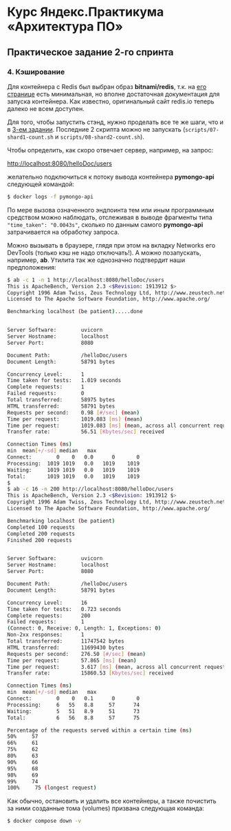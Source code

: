 # Курс Яндекс.Практикума «Архитектура ПО»
## Практическое задание 2-го спринта

### 4. Кэширование

Для контейнера с Redis был выбран образ **bitnami/redis**, т.к. на [его странице](https://hub.docker.com/r/bitnami/redis) есть минимальная, но вполне достаточная документация для запуска контейнера. Как известно, оригинальный сайт redis.io теперь далеко не всем доступен.

Для того, чтобы запустить стэнд, нужно проделать все те же шаги, что и в [3-ем задании](../mongo-sharding-repl/README.md). Последние 2 скрипта можно не запускать (`scripts/07-shard1-count.sh` и `scripts/08-shard2-count.sh`).

Чтобы определить, как скоро отвечает сервер, например, на запрос:

<http://localhost:8080/helloDoc/users>

желательно подключиться к потоку вывода контейнера **pymongo-api** следующей командой:

```bash
$ docker logs -f pymongo-api
```

По мере вызова означенного эндпоинта тем или иным программным средством можно наблюдать, отслеживая в выводе фрагменты типа `"time_taken": "0.0043s"`, сколько по данным самого **pymongo-api** затрачивается на обработку запроса.

Можно вызывать в браузере, глядя при этом на вкладку Networks его DevTools (только кэш не надо отключать!). А можно позапускать, например, **ab**. Утилита так же однозначно подтвердит наши предположения:

```bash
$ ab -c 1 -n 1 http://localhost:8080/helloDoc/users
This is ApacheBench, Version 2.3 <$Revision: 1913912 $>
Copyright 1996 Adam Twiss, Zeus Technology Ltd, http://www.zeustech.net/
Licensed to The Apache Software Foundation, http://www.apache.org/

Benchmarking localhost (be patient).....done


Server Software:        uvicorn
Server Hostname:        localhost
Server Port:            8080

Document Path:          /helloDoc/users
Document Length:        58791 bytes

Concurrency Level:      1
Time taken for tests:   1.019 seconds
Complete requests:      1
Failed requests:        0
Total transferred:      58975 bytes
HTML transferred:       58791 bytes
Requests per second:    0.98 [#/sec] (mean)
Time per request:       1019.083 [ms] (mean)
Time per request:       1019.083 [ms] (mean, across all concurrent requests)
Transfer rate:          56.51 [Kbytes/sec] received

Connection Times (ms)
min  mean[+/-sd] median   max
Connect:        0    0   0.0      0       0
Processing:  1019 1019   0.0   1019    1019
Waiting:     1019 1019   0.0   1019    1019
Total:       1019 1019   0.0   1019    1019
$
$ ab -c 16 -n 200 http://localhost:8080/helloDoc/users
This is ApacheBench, Version 2.3 <$Revision: 1913912 $>
Copyright 1996 Adam Twiss, Zeus Technology Ltd, http://www.zeustech.net/
Licensed to The Apache Software Foundation, http://www.apache.org/

Benchmarking localhost (be patient)
Completed 100 requests
Completed 200 requests
Finished 200 requests


Server Software:        uvicorn
Server Hostname:        localhost
Server Port:            8080

Document Path:          /helloDoc/users
Document Length:        58791 bytes

Concurrency Level:      16
Time taken for tests:   0.723 seconds
Complete requests:      200
Failed requests:        1
(Connect: 0, Receive: 0, Length: 1, Exceptions: 0)
Non-2xx responses:      1
Total transferred:      11747542 bytes
HTML transferred:       11699430 bytes
Requests per second:    276.50 [#/sec] (mean)
Time per request:       57.865 [ms] (mean)
Time per request:       3.617 [ms] (mean, across all concurrent requests)
Transfer rate:          15860.53 [Kbytes/sec] received

Connection Times (ms)
min  mean[+/-sd] median   max
Connect:        0    0   0.1      0       0
Processing:     6   55   8.8     57      74
Waiting:        5   51   8.9     51      73
Total:          6   56   8.8     57      75

Percentage of the requests served within a certain time (ms)
50%     57
66%     61
75%     62
80%     63
90%     66
95%     68
98%     69
99%     74
100%     75 (longest request)
```

Как обычно, остановить и удалить все контейнеры, а также почистить за ними созданные тома (volumes) призвана следующая команда:

```bash
$ docker compose down -v
```
